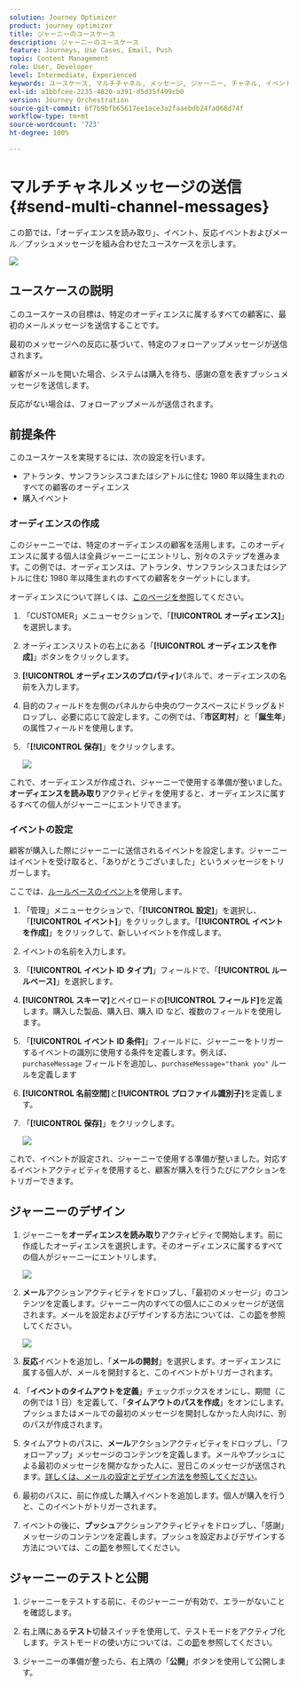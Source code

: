 ```yaml
---
solution: Journey Optimizer
product: journey optimizer
title: ジャーニーのユースケース
description: ジャーニーのユースケース
feature: Journeys, Use Cases, Email, Push
topic: Content Management
role: User, Developer
level: Intermediate, Experienced
keywords: ユースケース, マルチチャネル, メッセージ, ジャーニー, チャネル, イベント, プッシュ
exl-id: a1bbfcee-2235-4820-a391-d5d35f499cb0
version: Journey Orchestration
source-git-commit: 6f7b9bfb65617ee1ace3a2faaebdb24fa068d74f
workflow-type: tm+mt
source-wordcount: '723'
ht-degree: 100%

---
```


# マルチチャネルメッセージの送信 {#send-multi-channel-messages}

この節では、「オーディエンスを読み取り」、イベント、反応イベントおよびメール／プッシュメッセージを組み合わせたユースケースを示します。

![](assets/jo-uc1.png)

## ユースケースの説明

このユースケースの目標は、特定のオーディエンスに属するすべての顧客に、最初のメールメッセージを送信することです。

最初のメッセージへの反応に基づいて、特定のフォローアップメッセージが送信されます。

顧客がメールを開いた場合、システムは購入を待ち、感謝の意を表すプッシュメッセージを送信します。

反応がない場合は、フォローアップメールが送信されます。

## 前提条件

このユースケースを実現するには、次の設定を行います。

* アトランタ、サンフランシスコまたはシアトルに住む 1980 年以降生まれのすべての顧客のオーディエンス
* 購入イベント

### オーディエンスの作成

このジャーニーでは、特定のオーディエンスの顧客を活用します。このオーディエンスに属する個人は全員ジャーニーにエントリし、別々のステップを進みます。この例では、オーディエンスは、アトランタ、サンフランシスコまたはシアトルに住む 1980 年以降生まれのすべての顧客をターゲットにします。

オーディエンスについて詳しくは、[このページを参照](../audience/about-audiences.md)してください。

1. 「CUSTOMER」メニューセクションで、「**[!UICONTROL オーディエンス]**」を選択します。
1. オーディエンスリストの右上にある「**[!UICONTROL オーディエンスを作成]**」ボタンをクリックします。
1. **[!UICONTROL オーディエンスのプロパティ]**&#x200B;パネルで、オーディエンスの名前を入力します。
1. 目的のフィールドを左側のパネルから中央のワークスペースにドラッグ＆ドロップし、必要に応じて設定します。この例では、「**市区町村**」と「**誕生年**」の属性フィールドを使用します。
1. 「**[!UICONTROL 保存]**」をクリックします。

   ![](assets/add-attributes.png)

これで、オーディエンスが作成され、ジャーニーで使用する準備が整いました。**オーディエンスを読み取り**&#x200B;アクティビティを使用すると、オーディエンスに属するすべての個人がジャーニーにエントリできます。

### イベントの設定

顧客が購入した際にジャーニーに送信されるイベントを設定します。ジャーニーはイベントを受け取ると、「ありがとうございました」というメッセージをトリガーします。

ここでは、[ルールベースのイベント](../event/about-events.md)を使用します。

1. 「管理」メニューセクションで、「**[!UICONTROL 設定]**」を選択し、「**[!UICONTROL イベント]**」をクリックします。「**[!UICONTROL イベントを作成]**」をクリックして、新しいイベントを作成します。

1. イベントの名前を入力します。

1. 「**[!UICONTROL イベント ID タイプ]**」フィールドで、「**[!UICONTROL ルールベース]**」を選択します。

1. **[!UICONTROL スキーマ]**&#x200B;とペイロードの&#x200B;**[!UICONTROL フィールド]**&#x200B;を定義します。購入した製品、購入日、購入 ID など、複数のフィールドを使用します。

1. 「**[!UICONTROL イベント ID 条件]**」フィールドに、ジャーニーをトリガーするイベントの識別に使用する条件を定義します。例えば、`purchaseMessage` フィールドを追加し、`purchaseMessage="thank you"` ルールを定義します

1. **[!UICONTROL 名前空間]**&#x200B;と&#x200B;**[!UICONTROL プロファイル識別子]**&#x200B;を定義します。

1. 「**[!UICONTROL 保存]**」をクリックします。

   ![](assets/jo-uc2.png)

これで、イベントが設定され、ジャーニーで使用する準備が整いました。対応するイベントアクティビティを使用すると、顧客が購入を行うたびにアクションをトリガーできます。

## ジャーニーのデザイン

1. ジャーニーを&#x200B;**オーディエンスを読み取り**&#x200B;アクティビティで開始します。前に作成したオーディエンスを選択します。そのオーディエンスに属するすべての個人がジャーニーにエントリします。

   ![](assets/jo-uc4.png)

1. **メール**&#x200B;アクションアクティビティをドロップし、「最初のメッセージ」のコンテンツを定義します。ジャーニー内のすべての個人にこのメッセージが送信されます。メールを設定およびデザインする方法については、この[節](../email/create-email.md)を参照してください。

   ![](assets/jo-uc5.png)

1. **反応**&#x200B;イベントを追加し、「**メールの開封**」を選択します。オーディエンスに属する個人が、メールを開封すると、このイベントがトリガーされます。

1. 「**イベントのタイムアウトを定義**」チェックボックスをオンにし、期間（この例では 1 日）を定義して、「**タイムアウトのパスを作成**」をオンにします。プッシュまたはメールでの最初のメッセージを開封しなかった人向けに、別のパスが作成されます。

1. タイムアウトのパスに、**メール**&#x200B;アクションアクティビティをドロップし、「フォローアップ」メッセージのコンテンツを定義します。メールやプッシュによる最初のメッセージを開かなかった人に、翌日このメッセージが送信されます。[詳しくは、メールの設定とデザイン方法を参照してください](../email/create-email.md)。

1. 最初のパスに、前に作成した購入イベントを追加します。個人が購入を行うと、このイベントがトリガーされます。

1. イベントの後に、**プッシュ**&#x200B;アクションアクティビティをドロップし、「感謝」メッセージのコンテンツを定義します。プッシュを設定およびデザインする方法については、この[節](../push/create-push.md)を参照してください。

## ジャーニーのテストと公開

1. ジャーニーをテストする前に、そのジャーニーが有効で、エラーがないことを確認します。

1. 右上隅にある&#x200B;**テスト**&#x200B;切替スイッチを使用して、テストモードをアクティブ化します。テストモードの使い方については、この[節](testing-the-journey.md)を参照してください。

1. ジャーニーの準備が整ったら、右上隅の「**公開**」ボタンを使用して公開します。
